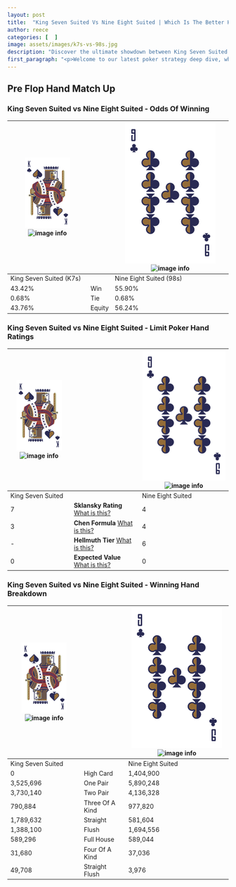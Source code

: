 ```yaml
---
layout: post
title:  "King Seven Suited Vs Nine Eight Suited | Which Is The Better Hand In Poker? A Complete Guide"
author: reece
categories: [  ]
image: assets/images/k7s-vs-98s.jpg
description: "Discover the ultimate showdown between King Seven Suited and Nine Eight Suited in poker! Uncover the odds, strategies, and scenarios where one hand triumphs over the other. Get ready to up your poker game with this thrilling analysis."
first_paragraph: "<p>Welcome to our latest poker strategy deep dive, where we're pitting two distinct hands against each other in a high-stakes showdown: King Seven Suited vs Nine Eight Suited.</p><p>In the dynamic world of poker, every decision counts, and knowing which hand holds the upper hand is key to your success at the table.</p><p>In this article, we'll dissect these two hands, explore the scenarios where one dominates the other, and equip you with the knowledge to make strategic choices that can tip the odds in your favor.</p><p>Get ready to unravel the intriguing dynamics of these poker hands and elevate your game to new heights.</p>"
---
```




[comment]: # (sp0)

## Pre Flop Hand Match Up

<div class="table hand-ratings" markdown="1"> 



### King Seven Suited vs Nine Eight Suited - Odds Of Winning


    
| ![image info](assets/images/hand1/K.png) ![image info](assets/images/hand1/7s.png) |  | ![image info](assets/images/hand2/9.png) ![image info](assets/images/hand2/8s.png) |
| -------- | -------- | -------- |
| King Seven Suited (K7s) |  | Nine Eight Suited (98s) |
| 43.42% | Win | 55.90% |
| 0.68% | Tie | 0.68% |
| 43.76% | Equity | 56.24% |




[comment]: # (sp1)



### King Seven Suited vs Nine Eight Suited - Limit Poker Hand Ratings


    
| ![image info](assets/images/hand1/K.png) ![image info](assets/images/hand1/7s.png) |  | ![image info](assets/images/hand2/9.png) ![image info](assets/images/hand2/8s.png) |
| -------- | -------- | -------- |
| King Seven Suited |  | Nine Eight Suited |
| 7 | **Sklansky Rating** [What is this?](/sklansky-rating-explained) | 4 |
| 3 | **Chen Formula** [What is this?](/chen-formula-explained) | 4 |
| - | **Hellmuth Tier** [What is this?](/Hellmuth-tier-explained) | 6 |
| 0 | **Expected Value** [What is this?](/expected-value-explained) | 0 |




[comment]: # (sp2)



### King Seven Suited vs Nine Eight Suited - Winning Hand Breakdown


    
| ![image info](assets/images/hand1/K.png) ![image info](assets/images/hand1/7s.png) |  | ![image info](assets/images/hand2/9.png) ![image info](assets/images/hand2/8s.png) |
| -------- | -------- | -------- |
| King Seven Suited |  | Nine Eight Suited |
| 0 | High Card | 1,404,900 |
| 3,525,696 | One Pair | 5,890,248 |
| 3,730,140 | Two Pair | 4,136,328 |
| 790,884 | Three Of A Kind | 977,820 |
| 1,789,632 | Straight | 581,604 |
| 1,388,100 | Flush | 1,694,556 |
| 589,296 | Full House | 589,044 |
| 31,680 | Four Of A Kind | 37,036 |
| 49,708 | Straight Flush | 3,976 |




[comment]: # (sp3)



</div>

[comment]: # (sp4)



[comment]: # (sp5)

